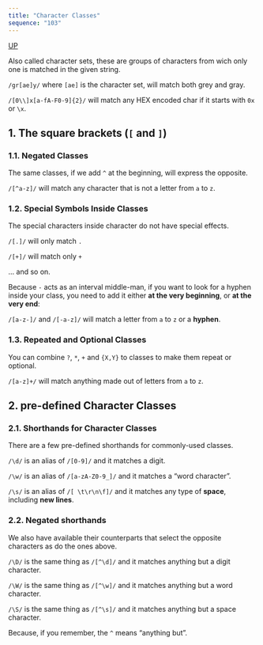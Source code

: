 ```yaml
---
title: "Character Classes"
sequence: "103"
---
```


[UP](/bash.html)


Also called character sets, these are groups of characters from wich only one is matched in the given string.

`/gr[ae]y/` where `[ae]` is the character set, will match both grey and gray.

`/[0\\]x[a-fA-F0-9]{2}/` will match any HEX encoded char if it starts with `0x` or `\x`.

## 1. The square brackets (`[` and `]`)

### 1.1. Negated Classes

The same classes, if we add `^` at the beginning, will express the opposite.

`/[^a-z]/` will match any character that is not a letter from `a` to `z`.

### 1.2. Special Symbols Inside Classes

The special characters inside character do not have special effects.

`/[.]/` will only match `.`

`/[+]/` will match only `+`

… and so on.

Because `-` acts as an interval middle-man, if you want to look for a hyphen inside your class, you need to add it either **at the very beginning**, or **at the very end**:

`/[a-z-]/` and `/[-a-z]/` will match a letter from `a` to `z` or a **hyphen**.

### 1.3. Repeated and Optional Classes

You can combine `?`, `*`, `+` and `{X,Y}` to classes to make them repeat or optional.

`/[a-z]+/` will match anything made out of letters from `a` to `z`.

## 2. pre-defined Character Classes

### 2.1. Shorthands for Character Classes

There are a few pre-defined shorthands for commonly-used classes.

`/\d/` is an alias of `/[0-9]/` and it matches a digit.

`/\w/` is an alias of `/[a-zA-Z0-9_]/` and it matches a “word character”.

`/\s/` is an alias of `/[ \t\r\n\f]/` and it matches any type of **space**, including **new lines**.

### 2.2. Negated shorthands

We also have available their counterparts that select the opposite characters as do the ones above.

`/\D/` is the same thing as `/[^\d]/` and it matches anything but a digit character.

`/\W/` is the same thing as `/[^\w]/` and it matches anything but a word character.

`/\S/` is the same thing as `/[^\s]/` and it matches anything but a space character.

Because, if you remember, the `^` means “anything but”.
